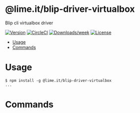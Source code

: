 @lime.it/blip-driver-virtualbox
===============================

Blip cli virtualbox driver

[![Version](https://img.shields.io/npm/v/@lime.it/blip-driver-virtualbox.svg)](https://npmjs.org/package/@lime.it/blip-driver-virtualbox)
[![CircleCI](https://circleci.com/gh/lime-it/blip-driver-virtualbox/tree/master.svg?style=shield)](https://circleci.com/gh/lime-it/blip/tree/master)
[![Downloads/week](https://img.shields.io/npm/dw/@lime.it/blip-driver-virtualbox.svg)](https://npmjs.org/package/@lime.it/blip-driver-virtualbox)
[![License](https://img.shields.io/npm/l/@lime.it/blip-driver-virtualbox.svg)](https://github.com/lime-it/blip/blob/master/package.json)

<!-- toc -->
* [Usage](#usage)
* [Commands](#commands)
<!-- tocstop -->
# Usage
```sh-session
$ npm install -g @lime.it/blip-driver-virtualbox
...
```
# Commands
<!-- commands -->

<!-- commandsstop -->
